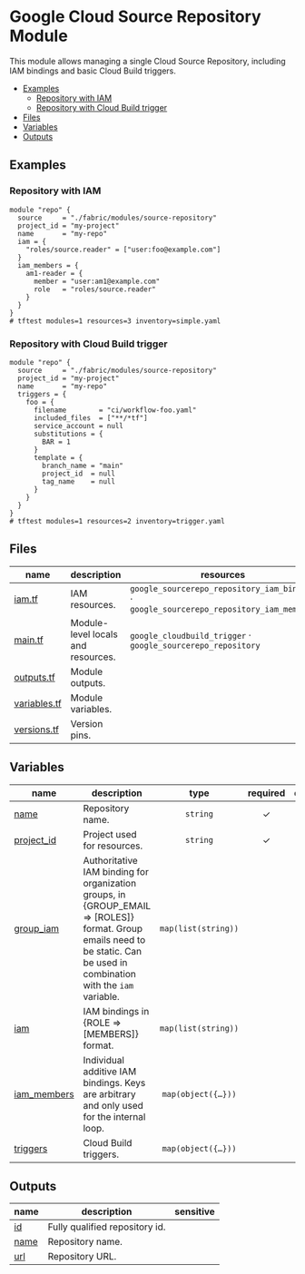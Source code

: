 # Google Cloud Source Repository Module

This module allows managing a single Cloud Source Repository, including IAM bindings and basic Cloud Build triggers.

<!-- BEGIN TOC -->
- [Examples](#examples)
  - [Repository with IAM](#repository-with-iam)
  - [Repository with Cloud Build trigger](#repository-with-cloud-build-trigger)
- [Files](#files)
- [Variables](#variables)
- [Outputs](#outputs)
<!-- END TOC -->

## Examples

### Repository with IAM

```hcl
module "repo" {
  source     = "./fabric/modules/source-repository"
  project_id = "my-project"
  name       = "my-repo"
  iam = {
    "roles/source.reader" = ["user:foo@example.com"]
  }
  iam_members = {
    am1-reader = {
      member = "user:am1@example.com"
      role   = "roles/source.reader"
    }
  }
}
# tftest modules=1 resources=3 inventory=simple.yaml
```

### Repository with Cloud Build trigger

```hcl
module "repo" {
  source     = "./fabric/modules/source-repository"
  project_id = "my-project"
  name       = "my-repo"
  triggers = {
    foo = {
      filename        = "ci/workflow-foo.yaml"
      included_files  = ["**/*tf"]
      service_account = null
      substitutions = {
        BAR = 1
      }
      template = {
        branch_name = "main"
        project_id  = null
        tag_name    = null
      }
    }
  }
}
# tftest modules=1 resources=2 inventory=trigger.yaml
```

<!-- TFDOC OPTS files:1 -->
<!-- BEGIN TFDOC -->
## Files

| name | description | resources |
|---|---|---|
| [iam.tf](./iam.tf) | IAM resources. | <code>google_sourcerepo_repository_iam_binding</code> · <code>google_sourcerepo_repository_iam_member</code> |
| [main.tf](./main.tf) | Module-level locals and resources. | <code>google_cloudbuild_trigger</code> · <code>google_sourcerepo_repository</code> |
| [outputs.tf](./outputs.tf) | Module outputs. |  |
| [variables.tf](./variables.tf) | Module variables. |  |
| [versions.tf](./versions.tf) | Version pins. |  |

## Variables

| name | description | type | required | default |
|---|---|:---:|:---:|:---:|
| [name](variables.tf#L46) | Repository name. | <code>string</code> | ✓ |  |
| [project_id](variables.tf#L51) | Project used for resources. | <code>string</code> | ✓ |  |
| [group_iam](variables.tf#L17) | Authoritative IAM binding for organization groups, in {GROUP_EMAIL => [ROLES]} format. Group emails need to be static. Can be used in combination with the `iam` variable. | <code>map&#40;list&#40;string&#41;&#41;</code> |  | <code>&#123;&#125;</code> |
| [iam](variables.tf#L24) | IAM bindings in {ROLE => [MEMBERS]} format. | <code>map&#40;list&#40;string&#41;&#41;</code> |  | <code>&#123;&#125;</code> |
| [iam_members](variables.tf#L31) | Individual additive IAM bindings. Keys are arbitrary and only used for the internal loop. | <code title="map&#40;object&#40;&#123;&#10;  member &#61; string&#10;  role   &#61; string&#10;  condition &#61; optional&#40;object&#40;&#123;&#10;    expression  &#61; string&#10;    title       &#61; string&#10;    description &#61; optional&#40;string&#41;&#10;  &#125;&#41;&#41;&#10;&#125;&#41;&#41;">map&#40;object&#40;&#123;&#8230;&#125;&#41;&#41;</code> |  | <code>&#123;&#125;</code> |
| [triggers](variables.tf#L56) | Cloud Build triggers. | <code title="map&#40;object&#40;&#123;&#10;  filename        &#61; string&#10;  included_files  &#61; list&#40;string&#41;&#10;  service_account &#61; string&#10;  substitutions   &#61; map&#40;string&#41;&#10;  template &#61; object&#40;&#123;&#10;    branch_name &#61; string&#10;    project_id  &#61; string&#10;    tag_name    &#61; string&#10;  &#125;&#41;&#10;&#125;&#41;&#41;">map&#40;object&#40;&#123;&#8230;&#125;&#41;&#41;</code> |  | <code>&#123;&#125;</code> |

## Outputs

| name | description | sensitive |
|---|---|:---:|
| [id](outputs.tf#L17) | Fully qualified repository id. |  |
| [name](outputs.tf#L22) | Repository name. |  |
| [url](outputs.tf#L27) | Repository URL. |  |
<!-- END TFDOC -->
